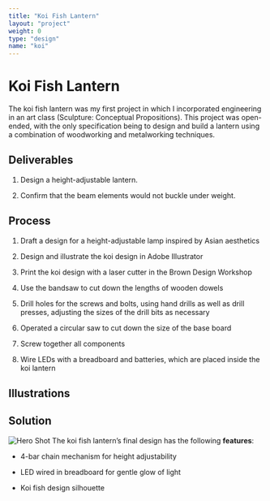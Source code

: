 ```yaml
---
title: "Koi Fish Lantern"
layout: "project"
weight: 0
type: "design"
name: "koi"
---
```


# Koi Fish Lantern

The koi fish lantern was my first project in which I incorporated engineering in an art class (Sculpture: Conceptual Propositions). This project was open-ended, with the only specification being to design and build a lantern using a combination of woodworking and metalworking techniques.

## Deliverables

1) Design a height-adjustable lantern.

2) Confirm that the beam elements would not buckle under weight.


## Process

1) Draft a design for a height-adjustable lamp inspired by Asian aesthetics

2) Design and illustrate the koi design in Adobe Illustrator

3) Print the koi design with a laser cutter in the Brown Design Workshop

4) Use the bandsaw to cut down the lengths of wooden dowels

5) Drill holes for the screws and bolts, using hand drills as well as drill presses, adjusting the sizes of the drill bits as necessary

6) Operated a circular saw to cut down the size of the base board

7) Screw together all components

8) Wire LEDs with a breadboard and batteries, which are placed inside the koi lantern



## Illustrations


## Solution

![Hero Shot](/img/design/koi/main.png)
The koi fish lantern’s final design has the following **features**:
- 4-bar chain mechanism for height adjustability

- LED wired in breadboard for gentle glow of light

- Koi fish design silhouette
